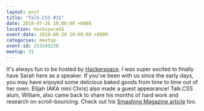 ```yaml
---
layout: post
title: "Talk.CSS #31"
date: 2018-07-26 19:00:00 +0800
location: HackspaceSG
event-date: 2018-08-29 19:00:00 +0800
categories: meetup
event-id: 253149238
meetup: 31
---
```

It's always fun to be hosted by [Hackerspace](https://hackerspace.sg/). I was super excited to finally have Sarah here as a speaker. If you've been with us since the early days, you may have enjoyed some delicious baked goods from time to time out of her oven. Elijah (AKA mini Chris) also made a guest appearance! Talk.CSS alum, William, also came back to share his months of hard work and research on scroll-bouncing. Check out his [Smashing Magazine article](https://www.smashingmagazine.com/2018/08/scroll-bouncing-websites/) too.
